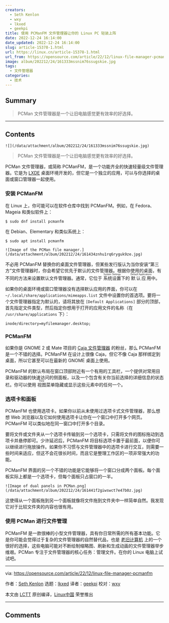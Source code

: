 ```yaml
---
creators:
  - Seth Kenlon
  - wxy
  - lkxed
  - geekpi
title: 使用 PCManFM 文件管理器让你的 Linux PC 轻装上阵
date: 2022-12-24 16:14:00
date_updated: 2022-12-24 16:14:00
slug: article-15378-1.html
url: https://linux.cn/article-15378-1.html
url_from: https://opensource.com/article/22/12/linux-file-manager-pcmanfm
image: album/202212/24/161333mssnim76ssugskie.jpg
tags:
  - 文件管理器
categories:
  - 技术
---
```


## Summary

> PCMan 文件管理器是一个让旧电脑感觉更有效率的好选择。

***

<!-- more -->

## Contents

`![](/data/attachment/album/202212/24/161333mssnim76ssugskie.jpg)`

> 
> PCMan 文件管理器是一个让旧电脑感觉更有效率的好选择。
> 
> 
> 

PCMan 文件管理器，或简称 PCManFM，是一个功能齐全的快速轻量级文件管理器。它是为 [LXDE](https://opensource.com/article/19/12/lxqt-lxde-linux-desktop) 桌面环境开发的，但它是一个独立的应用，可以与你选择的桌面或窗口管理器一起使用。

### 安装 PCManFM

在 Linux 上，你可能可以在软件仓库中找到 PCManFM。例如，在 Fedora、Mageia 和类似软件上：

```shell
$ sudo dnf install pcmanfm
```

在 Debian、Elementary 和类似系统上：

```shell
$ sudo apt install pcmanfm
```

`![Image of the PCMan file manager.](/data/attachment/album/202212/24/161434znhu1rq6ryguk9ze.jpg)`

不必用 PCManFM 替换你的桌面文件管理器，但某些发行版认为当你安装“第三方”文件管理器时，你会希望它优先于默认的文件管理器。根据你使用的桌面，有不同的方法来设置默认文件管理器。通常，它位于 <ruby> 系统设置 <rt>  System Settings </rt></ruby> 下的 <ruby> 默认应用 <rt>  Default Applications </rt></ruby> 中。

如果你的桌面环境或窗口管理器没有选择默认应用的界面，你可以在 `~/.local/share/applications/mimeapps.list` 文件中设置你的首选项。要将一个文件管理器指定为默认的，请将其放在 `[Default Applications]` 部分的顶部，首先指定文件类型，然后指定你想用于打开的应用文件的名称（在 `/usr/share/applications` 下）：

```shell
inode/directory=myfilemanager.desktop;
```

### PCManFM

如果你是 GNOME 2 或 Mate 项目的 [Caja 文件管理器](https://opensource.com/article/22/12/linux-file-manager-caja) 的粉丝，那么 PCManFM 是一个不错的选择。PCManFM 在设计上很像 Caja，但它不像 Caja 那样绑定到桌面，所以它甚至可以在最新的 GNOME 桌面上使用。

PCManFM 的默认布局在窗口顶部附近有一个有用的工具栏，一个提供对常用目录和驱动器的快速访问的侧面板，以及一个包含有关你当前选择的详细信息的状态栏。你可以使用 <ruby> 视图 <rt>  View </rt></ruby> 菜单隐藏或显示这些元素中的任何一个。

### 选项卡和面板

PCManFM 也使用选项卡。如果你以前从未使用过选项卡式文件管理器，那么想想 Web 浏览器以及它如何使用选项卡让你在一个窗口中打开多个网页。PCManFM 可以类似地在同一窗口中打开多个目录。

要将文件或文件夹从一个选项卡传输到另一个选项卡，只需将文件的图标拖动到选项卡并悬停即可。少许延迟后，PCManFM 将目标选项卡置于最前面，以便你可以继续进行拖放操作。如果你不习惯与文件管理器中的选项卡进行交互，则需要一些时间来适应，但这不会花很长时间，而且它是整理工作区的一项非常强大的功能。

PCManFM 界面的另一个不错的功能是它能够将一个窗口分成两个面板。每个面板实际上都是一个选项卡，但每个面板只占窗口的一半。

`![Image of dual panels in PCMan.png](/data/attachment/album/202212/24/161441f2giwswct7e47b0z.jpg)`

这使得从一个面板拖到另一个面板就像将文件拖到文件夹中一样简单自然。我发现它对于比较文件夹的内容也很有用。

### 使用 PCMan 进行文件管理

PCManFM 是一款很棒的小型文件管理器，具有你日常所需的所有基本功能。它是你可能会觉得过于复杂的文件管理器的自然替代品，也是 [老旧计算机](https://opensource.com/article/22/10/obsolete-computer-linux-opportunity) 上的一个很好的选择，这些电脑可能对不断绘制缩略图、刷新和生成动画的文件管理器举步维艰。PCMan 专注于文件管理器的核心任务：管理文件。在你的 Linux 电脑上试试吧。

---

via: <https://opensource.com/article/22/12/linux-file-manager-pcmanfm>

作者：[Seth Kenlon](https://opensource.com/users/seth) 选题：[lkxed](https://github.com/lkxed) 译者：[geekpi](https://github.com/geekpi) 校对：[wxy](https://github.com/wxy)

本文由 [LCTT](https://github.com/LCTT/TranslateProject) 原创编译，[Linux中国](https://linux.cn/) 荣誉推出

***

## Comments
